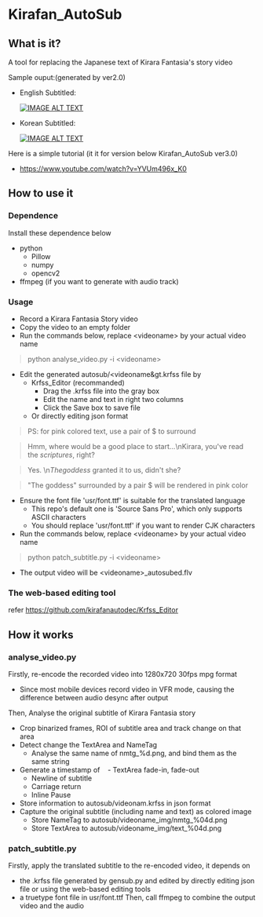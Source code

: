 # Kirafan_AutoSub
## What is it?
A tool for replacing the Japanese text of Kirara Fantasia's story video

Sample ouput:(generated by ver2.0)
* English Subtitled:

  [![IMAGE ALT TEXT](http://img.youtube.com/vi/Z8BytfESak0/0.jpg)](https://www.youtube.com/embed/Z8BytfESak0 "CameraMaster")
* Korean Subtitled:   

  [![IMAGE ALT TEXT](http://img.youtube.com/vi/_6IlXAgpsEs/0.jpg)](https://www.youtube.com/embed/_6IlXAgpsEs "CameraMaster")

Here is a simple tutorial (it it for version below Kirafan_AutoSub ver3.0)
* https://www.youtube.com/watch?v=YVUm496x_K0

## How to use it
### Dependence 
  Install these dependence below
  - python
    - Pillow
    - numpy
    - opencv2
  - ffmpeg (if you want to generate with audio track)
### Usage
  - Record a Kirara Fantasia Story video
  - Copy the video to an empty folder
  - Run the commands below, replace &lt;videoname&gt; by your actual video name
  > python analyse_video.py -i &lt;videoname&gt;
  
  - Edit the generated autosub/&lt;videoname&gt.krfss file by
    - Krfss_Editor (recommanded)
      - Drag the .krfss file into the gray box
      - Edit the name and text in right two columns
      - Click the Save box to save file
    - Or directly editing json format
  > PS: for pink colored text, use a pair of $ to surround
      
  > Hmm, where would be a good place to start...\nKirara, you've read the $scriptures$, right?

  > Yes. \n$The goddess$ granted it to us, didn't she?
  
  > "The goddess" surrounded by a pair $ will be rendered in pink color
  
  - Ensure the font file 'usr/font.ttf' is suitable for the translated language
    - This repo's default one is 'Source Sans Pro', which only supports ASCII characters
    - You should replace 'usr/font.ttf' if you want to render CJK characters
  - Run the commands below, replace &lt;videoname&gt; by your actual video name
  > python patch_subtitle.py -i &lt;videoname&gt;
  
  - The output video will be &lt;videoname&gt;_autosubed.flv

### The web-based editing tool
  refer https://github.com/kirafanautodec/Krfss_Editor

## How it works

### analyse_video.py
Firstly, re-encode the recorded video into 1280x720 30fps mpg format
  - Since most mobile devices record video in VFR mode, causing the difference between audio desync after output
  
Then, Analyse the original subtitle of Kirara Fantasia story
  - Crop binarized frames, ROI of subtitle area and track change on that area
  - Detect change the TextArea and NameTag
    - Analyse the same name of nmtg_%d.png, and bind them as the same string
  - Generate a timestamp of
    - TextArea fade-in, fade-out
    - Newline of subtitle
    - Carriage return
    - Inline Pause
  - Store information to autosub/videonam.krfss in json format
  - Capture the original subtitle (including name and text) as colored image
    - Store NameTag to autosub/videoname_img/nmtg_%04d.png
    - Store TextArea to autosub/videoname_img/text_%04d.png

### patch_subtitle.py
Firstly, apply the translated subtitle to the re-encoded video, it depends on
  - the .krfss file generated by gensub.py and edited by directly editing json file or using the web-based editing tools
  - a truetype font file in usr/font.ttf
Then, call ffmpeg to combine the output video and the audio


